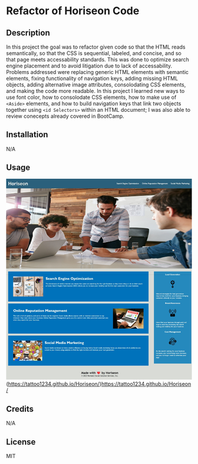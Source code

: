 # Refactor of Horiseon Code
## Description
In this project the goal was to refactor given code so that the HTML reads semantically, so that the CSS is sequential, labeled, and concise, and so that page meets accessability standards.  This was done to optimize search engine placement and to avoid litigation due to lack of accessability.  Problems addressed were replacing generic HTML elements with semantic elements, fixing functionality of navigation keys, adding missing HTML objects, adding alternative image attributes, consolodating CSS elements, and making the code more readable.  In this project I learned new ways to use font color, how to consolodate CSS elements, how to make use of `<Aside>` elements, and how to build navigation keys that link two objects together using `<id Selectors>` within an HTML document; I was also able to review conecepts already covered in BootCamp.  
## Installation
N/A
## Usage
![image of Horiseon Webpage](assets/images/SiteScreenshot.jpg)
(https://tattoo1234.github.io/Horiseon/)https://tattoo1234.github.io/Horiseon/

## Credits
N/A

## License
MIT

